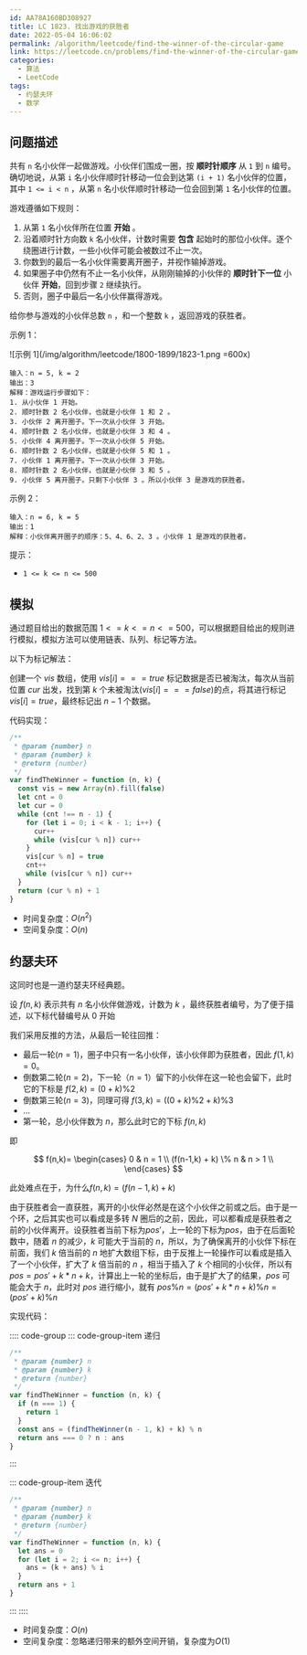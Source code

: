 ```yaml
---
id: AA78A160BD308927
title: LC 1823. 找出游戏的获胜者
date: 2022-05-04 16:06:02
permalink: /algorithm/leetcode/find-the-winner-of-the-circular-game
link: https://leetcode.cn/problems/find-the-winner-of-the-circular-game
categories:
  - 算法
  - LeetCode
tags:
  - 约瑟夫环
  - 数学
---
```


<Level :type='2'/>

## 问题描述

共有 `n` 名小伙伴一起做游戏。小伙伴们围成一圈，按 **顺时针顺序** 从 `1` 到 `n` 编号。确切地说，从第 `i` 名小伙伴顺时针移动一位会到达第 `(i + 1)` 名小伙伴的位置，其中 `1 <= i < n` ，从第 `n` 名小伙伴顺时针移动一位会回到第 `1` 名小伙伴的位置。

游戏遵循如下规则：

1. 从第 `1` 名小伙伴所在位置 **开始** 。
2. 沿着顺时针方向数 `k` 名小伙伴，计数时需要 **包含** 起始时的那位小伙伴。逐个绕圈进行计数，一些小伙伴可能会被数过不止一次。
3. 你数到的最后一名小伙伴需要离开圈子，并视作输掉游戏。
4. 如果圈子中仍然有不止一名小伙伴，从刚刚输掉的小伙伴的 **顺时针下一位** 小伙伴 **开始**，回到步骤 `2` 继续执行。
5. 否则，圈子中最后一名小伙伴赢得游戏。

给你参与游戏的小伙伴总数 `n` ，和一个整数 `k` ，返回游戏的获胜者。

示例 1：

![示例 1](/img/algorithm/leetcode/1800-1899/1823-1.png =600x)

```text
输入：n = 5, k = 2
输出：3
解释：游戏运行步骤如下：
1. 从小伙伴 1 开始。
2. 顺时针数 2 名小伙伴，也就是小伙伴 1 和 2 。
3. 小伙伴 2 离开圈子。下一次从小伙伴 3 开始。
4. 顺时针数 2 名小伙伴，也就是小伙伴 3 和 4 。
5. 小伙伴 4 离开圈子。下一次从小伙伴 5 开始。
6. 顺时针数 2 名小伙伴，也就是小伙伴 5 和 1 。
7. 小伙伴 1 离开圈子。下一次从小伙伴 3 开始。
8. 顺时针数 2 名小伙伴，也就是小伙伴 3 和 5 。
9. 小伙伴 5 离开圈子。只剩下小伙伴 3 。所以小伙伴 3 是游戏的获胜者。
```

示例 2：

```text
输入：n = 6, k = 5
输出：1
解释：小伙伴离开圈子的顺序：5、4、6、2、3 。小伙伴 1 是游戏的获胜者。
```

提示：

- `1 <= k <= n <= 500`

## 模拟

通过题目给出的数据范围 $1 <= k <= n <= 500$，可以根据题目给出的规则进行模拟，模拟方法可以使用链表、队列、标记等方法。

以下为标记解法：

创建一个 $vis$ 数组，使用 $vis[i] === true$ 标记数据是否已被淘汰，每次从当前位置 $cur$ 出发，找到第 $k$ 个未被淘汰($vis[i] === false$)的点，将其进行标记 $vis[i] = true$，最终标记出 $n - 1$ 个数据。

代码实现：

```javascript
/**
 * @param {number} n
 * @param {number} k
 * @return {number}
 */
var findTheWinner = function (n, k) {
  const vis = new Array(n).fill(false)
  let cnt = 0
  let cur = 0
  while (cnt !== n - 1) {
    for (let i = 0; i < k - 1; i++) {
      cur++
      while (vis[cur % n]) cur++
    }
    vis[cur % n] = true
    cnt++
    while (vis[cur % n]) cur++
  }
  return (cur % n) + 1
}
```

- 时间复杂度：$O(n^2)$
- 空间复杂度：$O(n)$

## 约瑟夫环

这同时也是一道约瑟夫环经典题。

设 $f(n, k)$ 表示共有 $n$ 名小伙伴做游戏，计数为 $k$ ，最终获胜者编号，为了便于描述，以下标代替编号从 $0$ 开始

我们采用反推的方法，从最后一轮往回推：

- 最后一轮($n = 1$)，圈子中只有一名小伙伴，该小伙伴即为获胜者，因此 $f(1, k) = 0$。
- 倒数第二轮($n = 2$)，下一轮（$n = 1$）留下的小伙伴在这一轮也会留下，此时它的下标是 $f(2, k) = (0 + k) \% 2$
- 倒数第三轮($n = 3$)，同理可得 $f(3, k) = ((0 + k) \% 2 + k) \% 3$
- $\dots$
- 第一轮，总小伙伴数为 $n$，那么此时它的下标 $f(n, k)$

即

$$
f(n,k)=
\begin{cases}
0 & n = 1 \\
(f(n-1,k) + k) \% n & n > 1 \\
\end{cases}
$$

此处难点在于，为什么$f(n,k) = (f(n-1,k)+k) % n$

由于获胜者会一直获胜，离开的小伙伴必然是在这个小伙伴之前或之后。由于是一个环，之后其实也可以看成是多转 $N$ 圈后的之前，因此，可以都看成是获胜者之前的小伙伴离开。设获胜者当前下标为$pos'$，上一轮的下标为$pos$，由于在后面轮数中，随着 $n$ 的减少，$k$ 可能大于当前的 $n$，所以，为了确保离开的小伙伴下标在前面，我们 $k$ 倍当前的 $n$ 地扩大数组下标，由于反推上一轮操作可以看成是插入了一个小伙伴，扩大了 $k$ 倍当前的 $n$ ，相当于插入了 $k$ 个相同的小伙伴，所以有$pos = pos' + k * n + k$，计算出上一轮的坐标后，由于是扩大了的结果，$pos$ 可能会大于 $n$，此时对 $pos$ 进行缩小，就有 $pos \% n = (pos' + k * n + k) \% n = (pos' + k) \% n$

实现代码：

:::: code-group
::: code-group-item 递归

```javascript
/**
 * @param {number} n
 * @param {number} k
 * @return {number}
 */
var findTheWinner = function (n, k) {
  if (n === 1) {
    return 1
  }
  const ans = (findTheWinner(n - 1, k) + k) % n
  return ans === 0 ? n : ans
}
```

:::

::: code-group-item 迭代

```javascript
/**
 * @param {number} n
 * @param {number} k
 * @return {number}
 */
var findTheWinner = function (n, k) {
  let ans = 0
  for (let i = 2; i <= n; i++) {
    ans = (k + ans) % i
  }
  return ans + 1
}
```

:::
::::

- 时间复杂度：$O(n)$
- 空间复杂度：忽略递归带来的额外空间开销，复杂度为$O(1)$
